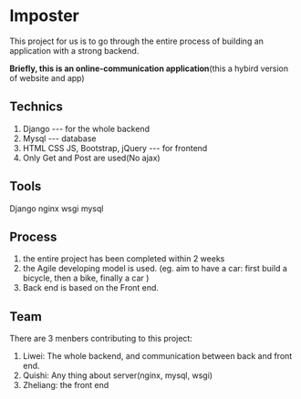 # Imposter
This project for us is to go through the entire process of building an application with a strong backend.

**Briefly, this is an online-communication application**(this a hybird version of website and app)

## Technics
1. Django --- for the whole backend 
2. Mysql --- database
3. HTML CSS JS, Bootstrap, jQuery --- for frontend
4. Only Get and Post are used(No ajax)

## Tools
Django nginx wsgi mysql

## Process
1. the entire project has been completed within 2 weeks
2. the Agile developing model is used.
(eg. aim to have a car: first build a bicycle, then a bike, finally a car  )
3. Back end is based on the Front end.   

## Team
There are 3 menbers contributing to this project:
1. Liwei: The whole backend, and communication between back and front end.
2. Quishi: Any thing about server(nginx, mysql, wsgi)
3. Zheliang: the front end 


